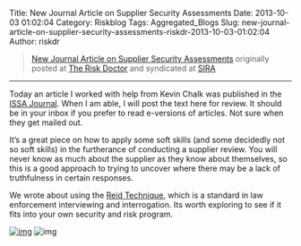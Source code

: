 Title: New Journal Article on Supplier Security Assessments
Date: 2013-10-03 01:02:04
Category: Riskblog
Tags: Aggregated_Blogs
Slug: new-journal-article-on-supplier-security-assessments-riskdr-2013-10-03-01:02:04
Author: riskdr

>[New Journal Article on Supplier Security Assessments](http://riskdr.com/2013/10/02/new-journal-article-on-supplier-security-assessments/) originally posted at [The Risk Doctor](http://riskdr.com) and syndicated at [SIRA](http://societyinforisk.org)
***
Today an article I worked with help from Kevin Chalk was published in the [ISSA Journal](http://www.issa.org/?page=ISSAJournal). When I am able, I will post the text here for review. It should be in your inbox if you prefer to read e-versions of articles. Not sure when they get mailed out.

It’s a great piece on how to apply some soft skills (and some decidedly not so soft skills) in the furtherance of conducting a supplier review. You will never know as much about the supplier as they know about themselves, so this is a good approach to trying to uncover where there may be a lack of truthfulness in certain responses.

We wrote about using the [Reid Technique](http://www.reid.com/), which is a standard in law enforcement interviewing and interrogation. Its worth exploring to see if it fits into your own security and risk program.

[![img](http://feeds.wordpress.com/1.0/comments/riskdr.wordpress.com/205/)](http://feeds.wordpress.com/1.0/gocomments/riskdr.wordpress.com/205/) ![img](http://stats.wordpress.com/b.gif?host=riskdr.com&blog=34767047&post=205&subd=riskdr&ref=&feed=1)



